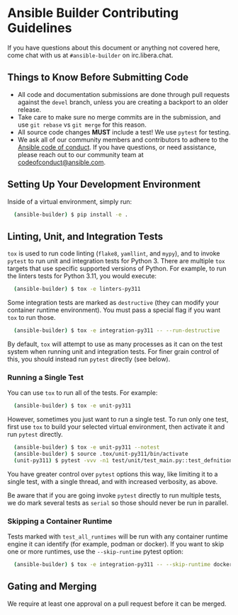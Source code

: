 # Ansible Builder Contributing Guidelines

If you have questions about this document or anything not covered here, come
chat with us at `#ansible-builder` on irc.libera.chat.

## Things to Know Before Submitting Code

- All code and documentation submissions are done through pull requests against
  the `devel` branch, unless you are creating a backport to an older release.
- Take care to make sure no merge commits are in the submission, and use
  `git rebase` vs `git merge` for this reason.
- All source code changes **MUST** include a test! We use `pytest` for testing.
- We ask all of our community members and contributors to adhere to the
  [Ansible code of conduct](http://docs.ansible.com/ansible/latest/community/code_of_conduct.html).
  If you have questions, or need assistance, please reach out to our community
  team at [codeofconduct@ansible.com](mailto:codeofconduct@ansible.com).

## Setting Up Your Development Environment

Inside of a virtual environment, simply run:

```bash
  (ansible-builder) $ pip install -e .
```

## Linting, Unit, and Integration Tests

`tox` is used to run code linting (`flake8`, `yamllint`, and `mypy`), and to invoke
`pytest` to run unit and integration tests for Python 3. There are multiple `tox`
targets that use specific supported versions of Python. For example, to run the
linters tests for Python 3.11, you would execute:

```bash
  (ansible-builder) $ tox -e linters-py311
```

Some integration tests are marked as `destructive` (they can modify your container
runtime environment). You must pass a special flag if you want `tox` to run those.

```bash
  (ansible-builder) $ tox -e integration-py311 -- --run-destructive
```

By default, `tox` will attempt to use as many processes as it can on the
test system when running unit and integration tests. For finer grain control
of this, you should instead run `pytest` directly (see below).

### Running a Single Test

You can use `tox` to run all of the tests. For example:

```bash
  (ansible-builder) $ tox -e unit-py311
```

However, sometimes you just want to run a single test. To run only one test,
first use `tox` to build your selected virtual environment, then activate it
and run `pytest` directly.

```bash
  (ansible-builder) $ tox -e unit-py311 --notest
  (ansible-builder) $ source .tox/unit-py311/bin/activate
  (unit-py311) $ pytest -vvv -n1 test/unit/test_main.py::test_defnition_version
```

You have greater control over `pytest` options this way, like limiting it to
a single test, with a single thread, and with increased verbosity, as above.

Be aware that if you are going invoke `pytest` directly to run multiple tests,
we do mark several tests as `serial` so those should never be run in parallel.

### Skipping a Container Runtime

Tests marked with `test_all_runtimes` will be run with any container runtime
engine it can identify (for example, podman or docker). If you want to skip
one or more runtimes, use the `--skip-runtime` pytest option:

```bash
  (ansible-builder) $ tox -e integration-py311 -- --skip-runtime docker
```

## Gating and Merging

We require at least one approval on a pull request before it can be merged.
